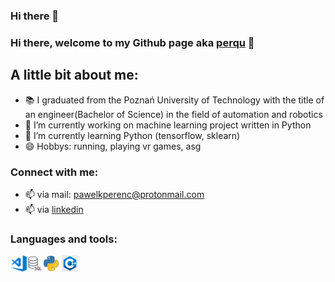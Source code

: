 ### Hi there 👋

<!--
**perqu/perqu** is a ✨ _special_ ✨ repository because its `README.md` (this file) appears on your GitHub profile.

Here are some ideas to get you started:

- 🔭 I’m currently working on ...
- 🌱 I’m currently learning ...
- 👯 I’m looking to collaborate on ...
- 🤔 I’m looking for help with ...
- 💬 Ask me about ...
- 📫 How to reach me: ...
- 😄 Pronouns: ...
- ⚡ Fun fact: ...
-->
### Hi there, welcome to my Github page aka [perqu] 👋

## A little bit about me:
- 📚 I graduated from the Poznań University of Technology with the title of an engineer(Bachelor of Science) in the field of automation and robotics
- 🔭 I’m currently working on machine learning project written in Python
- 🌱 I’m currently learning Python (tensorflow, sklearn)
- 😄 Hobbys: running, playing vr games, asg

### Connect with me:
- 📫 via mail: pawelkperenc@protonmail.com
- 📫 via [linkedin]

### Languages and tools:
<img align="left" alt="Visual Studio Code" width="26px" src="vs-code.png" />
<img align="left" alt="SQL" width="26px" src="sql.webp" />
<img aling="left" alt="PYTHON" width="26px" src="python.webp" />
<img aling="left" alt="C++" width="26px" src="c++.jpg" />

[linkedin]: https://www.linkedin.com/in/pawe%C5%82-perenc-51b39315a/
[perqu]: https://github.com/perqu
